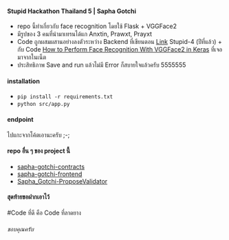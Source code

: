 #### Stupid Hackathon Thailand 5 | Sapha Gotchi

-   repo นี้ทำเกี่ยวกับ face recognition โดยใช้ Flask + VGGFace2
-   มีรูปของ 3 คนที่นำมาเทรนได้แก Anxtin, Prawxt, Prayxt
-   Code ถูกผสมผสานอย่างลงตัวระหว่าง Backend ที่เขียนตอน [Link](https://github.com/nonkung51/tuud-hub/blob/master/backend/app.py) Stupid-4 (ปีที่แล้ว) + กับ Code [How to Perform Face Recognition With VGGFace2 in Keras](https://machinelearningmastery.com/how-to-perform-face-recognition-with-vggface2-convolutional-neural-network-in-keras/) ที่เจอมาจากในเน็ต
-   ประสิทธิภาพ Save and run แล้วไม่มี Error ก็สบายใจแล้วครับ 5555555

#### installation

-   `pip install -r requirements.txt`
-   `python src/app.py`

#### endpoint

ไปแกะจากโค้ตเอานะครับ ;-;

#### repo อื่น ๆ ของ project นี้

-   [sapha-gotchi-contracts](https://github.com/nonkung51/sapha-gotchi-contracts)
-   [sapha-gotchi-frontend](https://github.com/MrNithi/sapha-gotchi-frontend)
-   [Sapha_Gotchi-ProposeValidator](https://github.com/Phukphoom/Sapha_Gotchi-ProposeValidator)

#### สุดท้ายขอฝากเอาไว้

#Code ที่ดี คือ Code ที่ลาดยาง

###### ขอบคุณครับ
